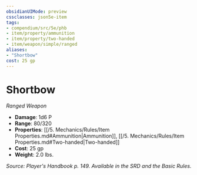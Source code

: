 ```yaml
---
obsidianUIMode: preview
cssclasses: json5e-item
tags:
- compendium/src/5e/phb
- item/property/ammunition
- item/property/two-handed
- item/weapon/simple/ranged
aliases: 
- "Shortbow"
cost: 25 gp
---
```

# Shortbow
*Ranged Weapon*  

- **Damage**: 1d6 P
- **Range**: 80/320
- **Properties**: [[/5. Mechanics/Rules/Item Properties.md#Ammunition\|Ammunition]], [[/5. Mechanics/Rules/Item Properties.md#Two-handed\|Two-handed]]
- **Cost**: 25 gp
- **Weight**: 2.0 lbs.

*Source: Player's Handbook p. 149. Available in the SRD and the Basic Rules.*